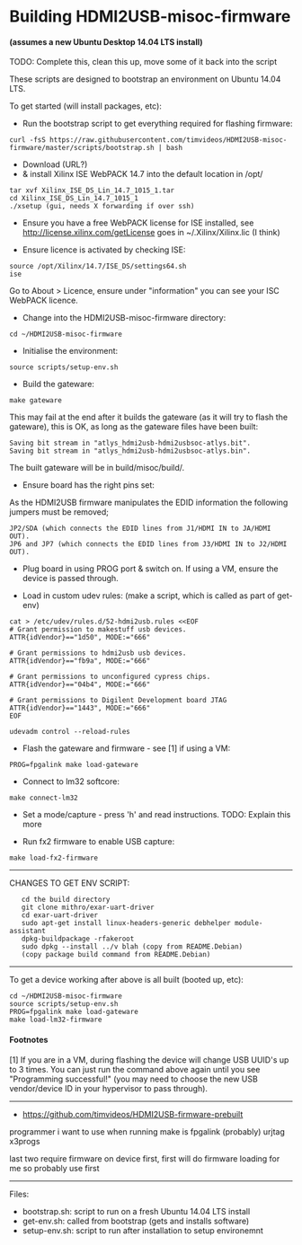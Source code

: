 # Building HDMI2USB-misoc-firmware
#### (assumes a new Ubuntu Desktop 14.04 LTS install)

TODO: Complete this, clean this up, move some of it back into the script

These scripts are designed to bootstrap an environment on Ubuntu 14.04 LTS.

To get started (will install packages, etc):

  * Run the bootstrap script to get everything required for flashing firmware:
  ```
  curl -fsS https://raw.githubusercontent.com/timvideos/HDMI2USB-misoc-firmware/master/scripts/bootstrap.sh | bash
  ```

  * Download (URL?)
  * & install Xilinx ISE WebPACK 14.7 into the default location in /opt/
  ```
  tar xvf Xilinx_ISE_DS_Lin_14.7_1015_1.tar
  cd Xilinx_ISE_DS_Lin_14.7_1015_1
  ./xsetup (gui, needs X forwarding if over ssh)
  ```

  * Ensure you have a free WebPACK license for ISE installed, see http://license.xilinx.com/getLicense
goes in ~/.Xilinx/Xilinx.lic (I think)


  * Ensure licence is activated by checking ISE:
  ```
  source /opt/Xilinx/14.7/ISE_DS/settings64.sh
  ise
  ```
  Go to About > Licence, ensure under "information" you can see your ISC WebPACK licence.

  * Change into the HDMI2USB-misoc-firmware directory:
  ```
  cd ~/HDMI2USB-misoc-firmware
  ```

  * Initialise the environment:
  ```
  source scripts/setup-env.sh
  ```

  * Build the gateware:
  ```
  make gateware
  ```

  This may fail at the end after it builds the gateware (as it will try to flash the gateware), this is OK, as long as the gateware files have been built:

  ```
  Saving bit stream in "atlys_hdmi2usb-hdmi2usbsoc-atlys.bit".
  Saving bit stream in "atlys_hdmi2usb-hdmi2usbsoc-atlys.bin".
  ```

   The built gateware will be in build/misoc/build/.

  * Ensure board has the right pins set:

  As the HDMI2USB firmware manipulates the EDID information the following jumpers must be removed;

  ```
  JP2/SDA (which connects the EDID lines from J1/HDMI IN to JA/HDMI OUT).
  JP6 and JP7 (which connects the EDID lines from J3/HDMI IN to J2/HDMI OUT).
  ```

  * Plug board in using PROG port & switch on.  If using a VM, ensure the device is passed through.

  * Load in custom udev rules:
  (make a script, which is called as part of get-env)

```
cat > /etc/udev/rules.d/52-hdmi2usb.rules <<EOF
# Grant permission to makestuff usb devices.
ATTR{idVendor}=="1d50", MODE:="666"

# Grant permissions to hdmi2usb usb devices.
ATTR{idVendor}=="fb9a", MODE:="666"

# Grant permissions to unconfigured cypress chips.
ATTR{idVendor}=="04b4", MODE:="666"

# Grant permissions to Digilent Development board JTAG
ATTR{idVendor}=="1443", MODE:="666"
EOF

udevadm control --reload-rules
```
  * Flash the gateware and firmware - see [1] if using a VM:

  ```
  PROG=fpgalink make load-gateware
  ```

  * Connect to lm32 softcore:
  ```
  make connect-lm32
  ```

  * Set a mode/capture - press 'h' and read instructions. TODO: Explain this more

  * Run fx2 firmware to enable USB capture:
  ```
  make load-fx2-firmware
  ```

---

CHANGES TO GET ENV SCRIPT:

```
   cd the build directory
   git clone mithro/exar-uart-driver
   cd exar-uart-driver
   sudo apt-get install linux-headers-generic debhelper module-assistant
   dpkg-buildpackage -rfakeroot
   sudo dpkg --install ../v blah (copy from README.Debian)
   (copy package build command from README.Debian)
```

---

To get a device working after above is all built (booted up, etc):
```
cd ~/HDMI2USB-misoc-firmware
source scripts/setup-env.sh
PROG=fpgalink make load-gateware
make load-lm32-firmware
```

#### Footnotes

  [1] If you are in a VM, during flashing the device will change USB UUID's up to 3 times.  You can just run the command above again until you see "Programming successful!" (you may need to choose the new USB vendor/device ID in your hypervisor to pass through).

---

  * https://github.com/timvideos/HDMI2USB-firmware-prebuilt

  programmer i want to use when running make is
  fpgalink (probably)
  urjtag
  x3progs

  last two require firmware on device first, first will do firmware loading for me
  so probably use first

---

Files:

  * bootstrap.sh: script to run on a fresh Ubuntu 14.04 LTS install
  * get-env.sh: called from bootstrap (gets and installs software)
  * setup-env.sh: script to run after installation to setup environemnt


